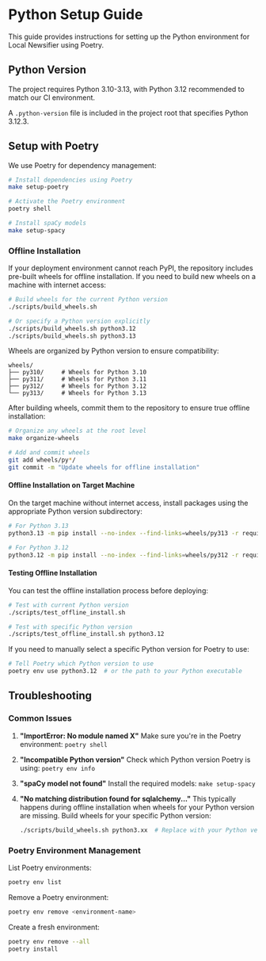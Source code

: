 # Python Setup Guide

This guide provides instructions for setting up the Python environment for Local Newsifier using Poetry.

## Python Version

The project requires Python 3.10-3.13, with Python 3.12 recommended to match our CI environment.

A `.python-version` file is included in the project root that specifies Python 3.12.3.

## Setup with Poetry

We use Poetry for dependency management:

```bash
# Install dependencies using Poetry
make setup-poetry

# Activate the Poetry environment
poetry shell

# Install spaCy models
make setup-spacy
```

### Offline Installation

If your deployment environment cannot reach PyPI, the repository includes pre-built wheels for offline installation. If you need to build new wheels on a machine with internet access:

```bash
# Build wheels for the current Python version
./scripts/build_wheels.sh

# Or specify a Python version explicitly
./scripts/build_wheels.sh python3.12
./scripts/build_wheels.sh python3.13
```

Wheels are organized by Python version to ensure compatibility:

```
wheels/
├── py310/     # Wheels for Python 3.10
├── py311/     # Wheels for Python 3.11
├── py312/     # Wheels for Python 3.12
└── py313/     # Wheels for Python 3.13
```

After building wheels, commit them to the repository to ensure true offline installation:

```bash
# Organize any wheels at the root level
make organize-wheels

# Add and commit wheels
git add wheels/py*/
git commit -m "Update wheels for offline installation"
```

#### Offline Installation on Target Machine

On the target machine without internet access, install packages using the appropriate Python version subdirectory:

```bash
# For Python 3.13
python3.13 -m pip install --no-index --find-links=wheels/py313 -r requirements.txt

# For Python 3.12
python3.12 -m pip install --no-index --find-links=wheels/py312 -r requirements.txt
```

#### Testing Offline Installation

You can test the offline installation process before deploying:

```bash
# Test with current Python version
./scripts/test_offline_install.sh

# Test with specific Python version
./scripts/test_offline_install.sh python3.12
```

If you need to manually select a specific Python version for Poetry to use:

```bash
# Tell Poetry which Python version to use
poetry env use python3.12  # or the path to your Python executable
```

## Troubleshooting

### Common Issues

1. **"ImportError: No module named X"**
   Make sure you're in the Poetry environment: `poetry shell`

2. **"Incompatible Python version"**
   Check which Python version Poetry is using: `poetry env info`

3. **"spaCy model not found"**
   Install the required models: `make setup-spacy`

4. **"No matching distribution found for sqlalchemy..."**
   This typically happens during offline installation when wheels for your Python version are missing.
   Build wheels for your specific Python version:
   ```bash
   ./scripts/build_wheels.sh python3.xx  # Replace with your Python version
   ```

### Poetry Environment Management

List Poetry environments:
```bash
poetry env list
```

Remove a Poetry environment:
```bash
poetry env remove <environment-name>
```

Create a fresh environment:
```bash
poetry env remove --all
poetry install
```
